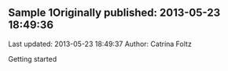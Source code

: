 ## Sample 1Originally published: 2013-05-23 18:49:36 
Last updated: 2013-05-23 18:49:37 
Author: Catrina Foltz 
 
Getting started